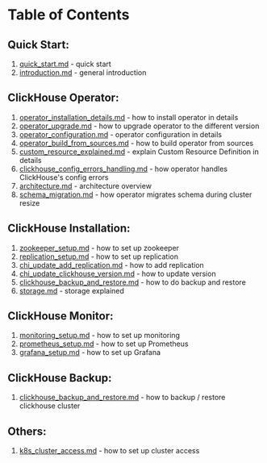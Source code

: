 # Table of Contents

## Quick Start:
1. [quick_start.md](./quick_start.md) - quick start
1. [introduction.md](./introduction.md) - general introduction


## ClickHouse Operator:
1. [operator_installation_details.md](./operator_installation_details.md) - how to install operator in details
1. [operator_upgrade.md](./operator_upgrade.md) - how to upgrade operator to the different version
1. [operator_configuration.md](./operator_configuration.md) - operator configuration in details
1. [operator_build_from_sources.md](./operator_build_from_sources.md) - how to build operator from sources
1. [custom_resource_explained.md](./custom_resource_explained.md) - explain Custom Resource Definition in details
1. [clickhouse_config_errors_handling.md](./clickhouse_config_errors_handling.md) - how operator handles ClickHouse's config errors
1. [architecture.md](./architecture.md) - architecture overview
1. [schema_migration.md](./schema_migration.md) - how operator migrates schema during cluster resize


## ClickHouse Installation:
1. [zookeeper_setup.md](./zookeeper_setup.md) - how to set up zookeeper
1. [replication_setup.md](./replication_setup.md) - how to set up replication
1. [chi_update_add_replication.md](./chi_update_add_replication.md) - how to add replication
1. [chi_update_clickhouse_version.md](./chi_update_clickhouse_version.md) - how to update version
1. [clickhouse_backup_and_restore.md](./clickhouse_backup_and_restore.md) - how to do backup and restore
1. [storage.md](./storage.md) - storage explained


## ClickHouse Monitor:
1. [monitoring_setup.md](./monitoring_setup.md) - how to set up monitoring
1. [prometheus_setup.md](./prometheus_setup.md) - how to set up Prometheus
1. [grafana_setup.md](./grafana_setup.md) - how to set up Grafana

## ClickHouse Backup:
1. [clickhouse_backup_and_restore.md](./clickhouse_backup_and_restore.md) - how to backup / restore clickhouse cluster

## Others:
1. [k8s_cluster_access.md](./k8s_cluster_access.md) - how to set up cluster access